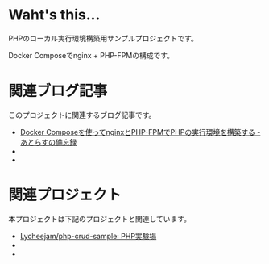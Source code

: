 # Waht's this...

PHPのローカル実行環境構築用サンプルプロジェクトです。

Docker Composeでnginx + PHP-FPMの構成です。

# 関連ブログ記事
このプロジェクトに関連するブログ記事です。

* [Docker Composeを使ってnginxとPHP\-FPMでPHPの実行環境を構築する \- あとらすの備忘録](https://kitigai.hatenablog.com/entry/2019/05/01/024341)
* 
* 

# 関連プロジェクト
本プロジェクトは下記のプロジェクトと関連しています。

* [Lycheejam/php\-crud\-sample: PHP実験場](https://github.com/Lycheejam/php-crud-sample)
* 
* 
